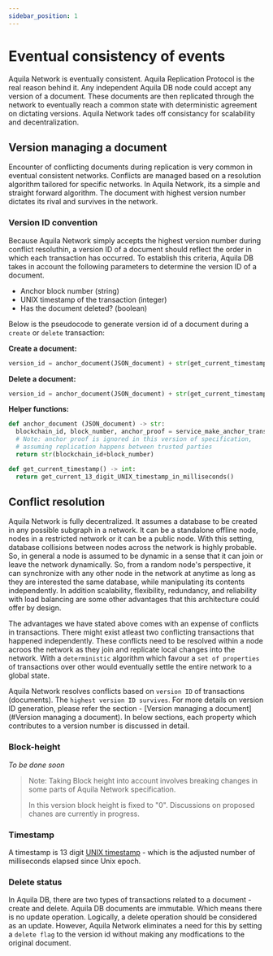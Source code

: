```yaml
---
sidebar_position: 1
---
```


# Eventual consistency of events

Aquila Network is eventually consistent. Aquila Replication Protocol is the real reason behind it. Any independent Aquila DB node could accept any version of a document. These documents are then replicated through the network to eventually reach a common state with deterministic agreement on dictating versions. Aquila Network tades off consistancy for scalability and decentralization. 

## Version managing a document

Encounter of conflicting documents during replication is very common in eventual consistent networks. Conflicts are managed based on a resolution algorithm tailored for specific networks. In Aquila Network, its a simple and straight forward algorithm. The document with highest version number dictates its rival and survives in the network.

### Version ID convention

Because Aquila Network simply accepts the highest version number during conflict resoluthin, a version ID of a document should reflect the order in which each transaction has occurred. To establish this criteria, Aquila DB takes in account the following parameters to determine the version ID of a document. 

- Anchor block number (string)
- UNIX timestamp of the transaction (integer)
- Has the document deleted? (boolean)

Below is the pseudocode to generate version id of a document during a `create` or `delete` transaction:

**Create a document:**

```python
version_id = anchor_document(JSON_document) + str(get_current_timestamp()) + str(0)
```

**Delete a document:**

```python
version_id = anchor_document(JSON_document) + str(get_current_timestamp()) + str(1)
```

**Helper functions:**

```python
def anchor_document (JSON_document) -> str:
  blockchain_id, block_number, anchor_proof = service_make_anchor_transaction(JSON_document)
  # Note: anchor proof is ignored in this version of specification, 
  # assuming replication happens between trusted parties
  return str(blockchain_id+block_number)

def get_current_timestamp() -> int:
  return get_current_13_digit_UNIX_timestamp_in_milliseconds()
```

## Conflict resolution

Aquila Network is fully decentralized. It assumes a database to be created in any possible subgraph in a network. It can be a standalone offline node, nodes in a restricted network or it can be a public node.  With this setting, database collisions between nodes across the network is highly probable. So, in general a node is assumed to be dynamic in a sense that it can join or leave the network dynamically. So, from a random node's perspective, it can synchronize with any other node in the network at anytime as long as they are interested the same database, while manipulating its contents independently. In addition scalability, flexibility, redundancy, and reliability with load balancing are some other advantages that this architecture could offer by design.



The advantages we have stated above comes with an expense of conflicts in transactions. There might exist atleast two conflicting transactions that happened independently. These conflicts need to be resolved within a node acroos the network as they join and replicate local changes into the network. With a `deterministic` algorithm which favour a `set of properties` of transactions over other would eventually settle the entire network to a global state. 



Aquila Network resolves conflicts based on `version ID` of transactions (documents). The `highest version ID survives`. For more details on version ID generation, please refer the section - [Version managing a document](#Version managing a document). In below sections, each property which contributes to a version number is discussed in detail.

### Block-height

*To be done soon*

> Note: Taking Block height into account involves breaking changes in some parts of Aquila Network specification. 
>
> In this version block height is fixed to "0". Discussions on proposed chanes are currently in progress.

### Timestamp

A timestamp is 13 digit [UNIX timestamp](https://en.wikipedia.org/wiki/Unix_time) - which is the adjusted number of milliseconds elapsed since Unix epoch.

### Delete status

In Aquila DB, there are two types of transactions related to a document - create and delete. Aquila DB documents are immutable. Which means there is no update operation. Logically, a delete operation should be considered as an update. However, Aquila Network eliminates a need for this by setting a `delete flag`  to the version id without making any modfications to the original document.